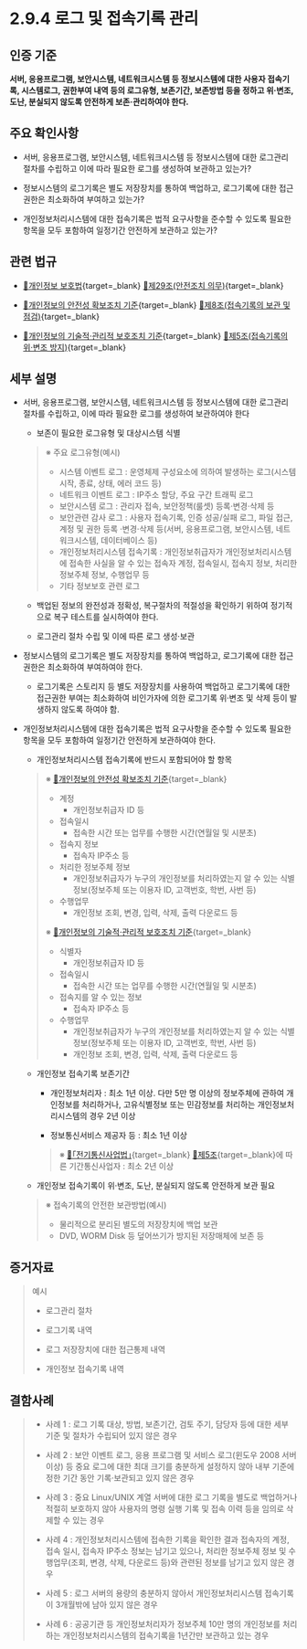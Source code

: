 # 2.9.4 로그 및 접속기록 관리

## 인증 기준

**서버, 응용프로그램, 보안시스템, 네트워크시스템 등 정보시스템에 대한 사용자 접속기록, 시스템로그, 권한부여 내역 등의 로그유형, 보존기간, 보존방법 등을 정하고 위·변조, 도난, 분실되지 않도록 안전하게 보존·관리하여야 한다.**

## 주요 확인사항

- 서버, 응용프로그램, 보안시스템, 네트워크시스템 등 정보시스템에 대한 로그관리 절차를 수립하고 이에 따라 필요한 로그를 생성하여 보관하고 있는가?

- 정보시스템의 로그기록은 별도 저장장치를 통하여 백업하고, 로그기록에 대한 접근권한은 최소화하여 부여하고 있는가?

- 개인정보처리시스템에 대한 접속기록은 법적 요구사항을 준수할 수 있도록 필요한 항목을 모두 포함하여 일정기간 안전하게 보관하고 있는가?

## 관련 법규

- [🔗개인정보 보호법](https://www.law.go.kr/법령/개인정보보호법/(20200805,16930,20200204)/제29조 "새 창에서 열기"){target=_blank} [🔗제29조(안전조치 의무)](https://www.law.go.kr/법령/개인정보보호법/제29조 "새 창에서 열기"){target=_blank}

- [🔗개인정보의 안전성 확보조치 기준](https://www.law.go.kr/행정규칙/(개인정보보호위원회)개인정보의안전성확보조치기준/(2021-2,20210915)/제8조 "새 창에서 열기"){target=_blank} [🔗제8조(접속기록의 보관 및 점검)](https://www.law.go.kr/행정규칙/(개인정보보호위원회)개인정보의안전성확보조치기준/제8조 "새 창에서 열기"){target=_blank}

- [🔗개인정보의 기술적·관리적 보호조치 기준](https://www.law.go.kr/행정규칙/(개인정보보호위원회)개인정보의기술적·관리적보호조치기준/(2021-3,20210915)/제5조 "새 창에서 열기"){target=_blank} [🔗제5조(접속기록의 위·변조 방지)](https://www.law.go.kr/행정규칙/(개인정보보호위원회)개인정보의기술적·관리적보호조치기준/제5조 "새 창에서 열기"){target=_blank}

## 세부 설명

- 서버, 응용프로그램, 보안시스템, 네트워크시스템 등 정보시스템에 대한 로그관리 절차를 수립하고, 이에 따라 필요한 로그를 생성하여 보관하여야 한다

    - 보존이 필요한 로그유형 및 대상시스템 식별
    >
    > ※ 주요 로그유형(예시)
    >
    > - 시스템 이벤트 로그 : 운영체제 구성요소에 의하여 발생하는 로그(시스템 시작, 종료, 상태, 에러 코드 등)
    > - 네트워크 이벤트 로그 : IP주소 할당, 주요 구간 트래픽 로그
    > - 보안시스템 로그 : 관리자 접속, 보안정책(룰셋) 등록·변경·삭제 등
    > - 보안관련 감사 로그 : 사용자 접속기록, 인증 성공/실패 로그, 파일 접근, 계정 및 권한 등록 ·변경·삭제 등(서버, 응용프로그램, 보안시스템, 네트워크시스템, 데이터베이스 등)
    > - 개인정보처리시스템 접속기록 : 개인정보취급자가 개인정보처리시스템에 접속한 사실을 알 수 있는 접속자 계정, 접속일시, 접속지 정보, 처리한 정보주체 정보, 수행업무 등
    > - 기타 정보보호 관련 로그

    - 백업된 정보의 완전성과 정확성, 복구절차의 적절성을 확인하기 위하여 정기적으로 복구 테스트를 실시하여야 한다.

    - 로그관리 절차 수립 및 이에 따른 로그 생성·보관

- 정보시스템의 로그기록은 별도 저장장치를 통하여 백업하고, 로그기록에 대한 접근권한은 최소화하여 부여하여야 한다.

    - 로그기록은 스토리지 등 별도 저장장치를 사용하여 백업하고 로그기록에 대한 접근권한 부여는 최소화하여 비인가자에 의한 로그기록 위·변조 및 삭제 등이 발생하지 않도록 하여야 함.

- 개인정보처리시스템에 대한 접속기록은 법적 요구사항을 준수할 수 있도록 필요한 항목을 모두 포함하여 일정기간 안전하게 보관하여야 한다.

    - 개인정보처리시스템 접속기록에 반드시 포함되어야 할 항목
    >
    > ※ [🔗개인정보의 안전성 확보조치 기준](https://www.law.go.kr/행정규칙/(개인정보보호위원회)개인정보의안전성확보조치기준 "새 창에서 열기"){target=_blank}
    >
    > - 계정
    >     - 개인정보취급자 ID 등
    > - 접속일시
    >     - 접속한 시간 또는 업무를 수행한 시간(연월일 및 시분초)
    > - 접속지 정보
    >     - 접속자 IP주소 등
    > - 처리한 정보주체 정보
    >     - 개인정보취급자가 누구의 개인정보를 처리하였는지 알 수 있는 식별정보(정보주체 또는 이용자 ID, 고객번호, 학번, 사번 등)
    > - 수행업무
    >     - 개인정보 조회, 변경, 입력, 삭제, 출력 다운로드 등
    >
    > ※ [🔗개인정보의 기술적·관리적 보호조치 기준](https://www.law.go.kr/행정규칙/(개인정보보호위원회)개인정보의기술적·관리적보호조치기준 "새 창에서 열기"){target=_blank}
    >
    > - 식별자
    >     - 개인정보취급자 ID 등
    > - 접속일시
    >     - 접속한 시간 또는 업무를 수행한 시간(연월일 및 시분초)
    > - 접속지를 알 수 있는 정보
    >     - 접속자 IP주소 등
    > - 수행업무
    >     - 개인정보취급자가 누구의 개인정보를 처리하였는지 알 수 있는 식별정보(정보주체 또는 이용자 ID, 고객번호, 학번, 사번 등)
    >     - 개인정보 조회, 변경, 입력, 삭제, 출력 다운로드 등

    - 개인정보 접속기록 보존기간

        - 개인정보처리자 : 최소 1년 이상. 다만 5만 명 이상의 정보주체에 관하여 개인정보를 처리하거나, 고유식별정보 또는 민감정보를 처리하는 개인정보처리시스템의 경우 2년 이상

        - 정보통신서비스 제공자 등 : 최소 1년 이상
        >
        > ※ [🔗｢전기통신사업법｣](https://www.law.go.kr/법령/전기통신사업법/(20220420,18477,20211019)/제5조 "새 창에서 열기"){target=_blank} [🔗제5조](https://www.law.go.kr/법령/전기통신사업법/제5조 "새 창에서 열기"){target=_blank}에 따른 기간통신사업자 : 최소 2년 이상

    - 개인정보 접속기록이 위·변조, 도난, 분실되지 않도록 안전하게 보관 필요
    >
    > ※ 접속기록의 안전한 보관방법(예시)
    >
    > - 물리적으로 분리된 별도의 저장장치에 백업 보관
    > - DVD, WORM Disk 등 덮어쓰기가 방지된 저장매체에 보존 등

## 증거자료

> 예시
>
> - 로그관리 절차
>
> - 로그기록 내역
>
> - 로그 저장장치에 대한 접근통제 내역
>
> - 개인정보 접속기록 내역

## 결함사례

> - 사례 1 : 로그 기록 대상, 방법, 보존기간, 검토 주기, 담당자 등에 대한 세부 기준 및 절차가 수립되어 있지 않은 경우
>
> - 사례 2 : 보안 이벤트 로그, 응용 프로그램 및 서비스 로그(윈도우 2008 서버 이상) 등 중요 로그에 대한 최대 크기를 충분하게 설정하지 않아 내부 기준에 정한 기간 동안 기록·보관되고 있지 않은 경우
>
> - 사례 3 : 중요 Linux/UNIX 계열 서버에 대한 로그 기록을 별도로 백업하거나 적절히 보호하지 않아 사용자의 명령 실행 기록 및 접속 이력 등을 임의로 삭제할 수 있는 경우
>
> - 사례 4 : 개인정보처리시스템에 접속한 기록을 확인한 결과 접속자의 계정, 접속 일시, 접속자 IP주소 정보는 남기고 있으나, 처리한 정보주체 정보 및 수행업무(조회, 변경, 삭제, 다운로드 등)와 관련된 정보를 남기고 있지 않은 경우
>
> - 사례 5 : 로그 서버의 용량의 충분하지 않아서 개인정보처리시스템 접속기록이 3개월밖에 남아 있지 않은 경우
>
> - 사례 6 : 공공기관 등 개인정보처리자가 정보주체 10만 명의 개인정보를 처리하는 개인정보처리시스템의 접속기록을 1년간만 보관하고 있는 경우
